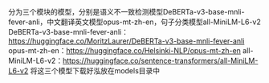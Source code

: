 分为三个模块的模型，分别是语义不一致检测模型DeBERTa-v3-base-mnli-fever-anli，中文翻译英文模型opus-mt-zh-en，句子分类模型all-MiniLM-L6-v2
DeBERTa-v3-base-mnli-fever-anli：https://huggingface.co/MoritzLaurer/DeBERTa-v3-base-mnli-fever-anli
opus-mt-zh-en：https://huggingface.co/Helsinki-NLP/opus-mt-zh-en
all-MiniLM-L6-v2：https://huggingface.co/sentence-transformers/all-MiniLM-L6-v2
将这三个模型下载好泓放在models目录中
